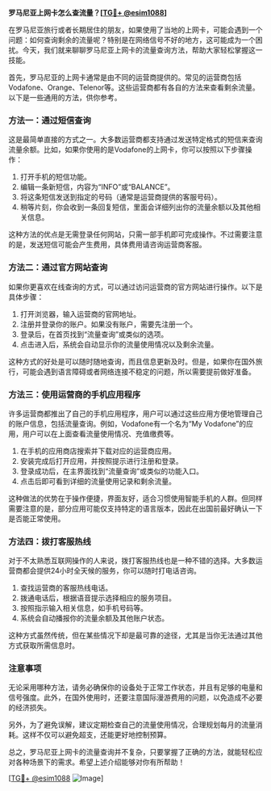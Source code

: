 **罗马尼亚上网卡怎么查流量？[[TG💪+ @esim1088](https://t.me/s/esim1088)]**

在罗马尼亚旅行或者长期居住的朋友，如果使用了当地的上网卡，可能会遇到一个问题：如何查询剩余的流量呢？特别是在网络信号不好的地方，这可能成为一个困扰。今天，我们就来聊聊罗马尼亚上网卡的流量查询方法，帮助大家轻松掌握这一技能。

首先，罗马尼亚的上网卡通常是由不同的运营商提供的。常见的运营商包括Vodafone、Orange、Telenor等。这些运营商都有各自的方法来查看剩余流量。以下是一些通用的方法，供你参考。

### 方法一：通过短信查询

这是最简单直接的方式之一。大多数运营商都支持通过发送特定格式的短信来查询流量余额。比如，如果你使用的是Vodafone的上网卡，你可以按照以下步骤操作：

1. 打开手机的短信功能。
2. 编辑一条新短信，内容为“INFO”或“BALANCE”。
3. 将这条短信发送到指定的号码（通常是运营商提供的客服号码）。
4. 稍等片刻，你会收到一条回复短信，里面会详细列出你的流量余额以及其他相关信息。

这种方法的优点是无需登录任何网站，只需一部手机即可完成操作。不过需要注意的是，发送短信可能会产生费用，具体费用请咨询运营商客服。

### 方法二：通过官方网站查询

如果你更喜欢在线查询的方式，可以通过访问运营商的官方网站进行操作。以下是具体步骤：

1. 打开浏览器，输入运营商的官网地址。
2. 注册并登录你的账户。如果没有账户，需要先注册一个。
3. 登录后，在首页找到“流量查询”或类似的选项。
4. 点击进入后，系统会自动显示你的流量使用情况以及剩余流量。

这种方式的好处是可以随时随地查询，而且信息更新及时。但是，如果你在国外旅行，可能会遇到语言障碍或者网络连接不稳定的问题，所以需要提前做好准备。

### 方法三：使用运营商的手机应用程序

许多运营商都推出了自己的手机应用程序，用户可以通过这些应用方便地管理自己的账户信息，包括流量查询。例如，Vodafone有一个名为“My Vodafone”的应用，用户可以在上面查看流量使用情况、充值缴费等。

1. 在手机的应用商店搜索并下载对应的运营商应用。
2. 安装完成后打开应用，并按照提示进行注册和登录。
3. 登录成功后，在主界面找到“流量查询”或类似的功能入口。
4. 点击后即可看到详细的流量使用记录和剩余流量。

这种做法的优势在于操作便捷，界面友好，适合习惯使用智能手机的人群。但同样需要注意的是，部分应用可能仅支持特定的语言版本，因此在出国前最好确认一下是否能正常使用。

### 方法四：拨打客服热线

对于不太熟悉互联网操作的人来说，拨打客服热线也是一种不错的选择。大多数运营商都会提供24小时全天候的服务，你可以随时打电话咨询。

1. 查找运营商的客服热线电话。
2. 拨通电话后，根据语音提示选择相应的服务项目。
3. 按照指示输入相关信息，如手机号码等。
4. 系统会自动播报你的流量余额及其他账户状态。

这种方式虽然传统，但在某些情况下却是最可靠的途径，尤其是当你无法通过其他方式获取所需信息时。

### 注意事项

无论采用哪种方法，请务必确保你的设备处于正常工作状态，并且有足够的电量和信号强度。此外，在国外使用时，还要注意国际漫游费用的问题，以免造成不必要的经济损失。

另外，为了避免误解，建议定期检查自己的流量使用情况，合理规划每月的流量消耗。这样不仅可以避免超支，还能更好地控制预算。

总之，罗马尼亚上网卡的流量查询并不复杂，只要掌握了正确的方法，就能轻松应对各种场景下的需求。希望上述介绍能够对你有所帮助！

[[TG💪+ @esim1088](https://t.me/s/esim1088) ![Image](https://i.postimg.cc/4NQfJmqS/Snipaste-2025-05-13-00-14-12.png)]